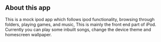 ## About this app

This is a mock ipod app which follows ipod functionality, browsing through folders, playing games, and music,
This is mainly the front end part of iPod. <br>
Currently you can play some inbuilt songs, change the device theme and homescreen wallpaper.



